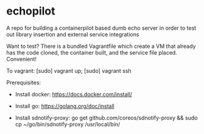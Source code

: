 # echopilot
A repo for building a containerpilot based dumb echo server in order to test out library insertion and external service integrations

Want to test? There is a bundled Vagrantfile which create a VM that already has the code cloned, the container built, and the service file placed. Convenient!

To vagrant: [sudo] vagrant up; [sudo] vagrant ssh

Prerequisites:

* Install docker: https://docs.docker.com/install/

* Install go: https://golang.org/doc/install

* Install sdnotify-proxy: go get github.com/coreos/sdnotify-proxy && sudo cp ~/go/bin/sdnotify-proxy /usr/local/bin/
